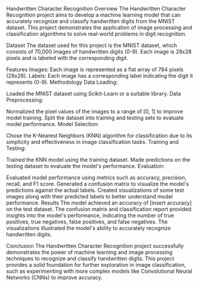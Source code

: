 Handwritten Character Recognition
Overview
The Handwritten Character Recognition project aims to develop a machine learning model that can accurately recognize and classify handwritten digits from the MNIST dataset. This project demonstrates the application of image processing and classification algorithms to solve real-world problems in digit recognition.

Dataset
The dataset used for this project is the MNIST dataset, which consists of 70,000 images of handwritten digits (0-9). Each image is 28x28 pixels and is labeled with the corresponding digit.

Features
Images: Each image is represented as a flat array of 784 pixels (28x28).
Labels: Each image has a corresponding label indicating the digit it represents (0-9).
Methodology
Data Loading:

Loaded the MNIST dataset using Scikit-Learn or a suitable library.
Data Preprocessing:

Normalized the pixel values of the images to a range of [0, 1] to improve model training.
Split the dataset into training and testing sets to evaluate model performance.
Model Selection:

Chose the K-Nearest Neighbors (KNN) algorithm for classification due to its simplicity and effectiveness in image classification tasks.
Training and Testing:

Trained the KNN model using the training dataset.
Made predictions on the testing dataset to evaluate the model's performance.
Evaluation:

Evaluated model performance using metrics such as accuracy, precision, recall, and F1 score.
Generated a confusion matrix to visualize the model's predictions against the actual labels.
Created visualizations of some test images along with their predicted labels to better understand model performance.
Results
The model achieved an accuracy of [insert accuracy] on the test dataset. The confusion matrix and classification report provided insights into the model's performance, indicating the number of true positives, true negatives, false positives, and false negatives. The visualizations illustrated the model's ability to accurately recognize handwritten digits.

Conclusion
The Handwritten Character Recognition project successfully demonstrates the power of machine learning and image processing techniques to recognize and classify handwritten digits. This project provides a solid foundation for further exploration in image classification, such as experimenting with more complex models like Convolutional Neural Networks (CNNs) to improve accuracy.
